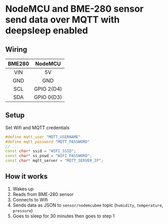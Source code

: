 # NodeMCU and BME-280 sensor send data over MQTT with deepsleep enabled

## Wiring

BME280 | NodeMCU |
:---: | :---: |
VIN | 5V |
GND | GND |
SCL | GPIO 2(D4) |
SDA | GPIO 0(D3) |

## Setup
Set Wifi and MQTT credentials
```cpp
#define mqtt_user "MQTT_USERNAME"
#define mqtt_password "MQTT_PASSWORD"
// ...
const char* ssid = "WIFI_SSID";
const char* ss_pswd = "WIFI_PASSWORD";
const char* mqtt_server = "MQTT_SERVER_IP";
```

## How it works
1. Wakes up
2. Reads from BME-280 sensor
3. Connects to Wifi
4. Sends data as JSON to `sensor/nodemcubme` topic (`humidity`, `temperature`, `pressure`)
5. Goes to sleep for 30 minutes then goes to step 1